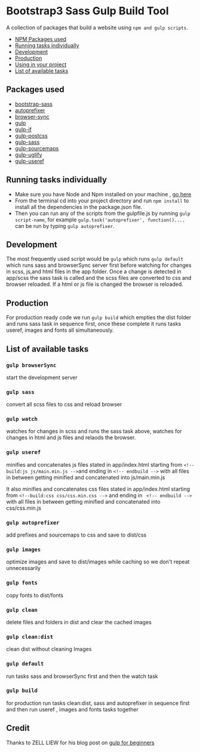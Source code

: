 # Bootstrap3 Sass Gulp Build Tool

A collection of packages that build a website using `npm and gulp scripts`.

* [NPM Packages used](#packages-used)
* [Running tasks individually](#running-tasks-individually)
* [Development](#development)
* [Production](#production)
* [Using in your project](#using-in-your-project)
* [List of available tasks](#list-of-available-tasks)


## Packages used
  * [bootstrap-sass](https://www.npmjs.com/package/bootstrap-sass)
  * [autoprefixer](https://github.com/postcss/autoprefixer)
  * [browser-sync](https://github.com/Browsersync/browser-sync)  
  * [gulp](https://github.com/gulpjs/gulp)
  * [gulp-if](https://github.com/robrich/gulp-if)
  * [gulp-postcss](https://github.com/postcss/gulp-postcss)
  * [gulp-sass](https://github.com/dlmanning/gulp-sass)
  * [gulp-sourcemaps](https://github.com/gulp-sourcemaps/gulp-sourcemaps)
  * [gulp-uglify](https://github.com/terinjokes/gulp-uglify)
  * [gulp-useref](https://github.com/jonkemp/gulp-useref)



## Running tasks individually
* Make sure you have Node and Npm installed on your machine , [go here](https://nodejs.org/en/download/package-manager/)
* From the terminal cd into your project directory and run  `npm install` to install all the dependencies in the package.json
  file.
* Then you can run any of the scripts from the gulpfile.js by running `gulp script-name`, for example `gulp.task('autoprefixer', function()....` can be run by typing `gulp autoprefixer`.

## Development
The most frequently used script would be `gulp` which runs  `gulp default` which runs sass and browserSync server first before  watching for changes in scss, js,and html files in the app folder. Once a change is detected in app/scss the sass task is called and the scss files are converted to css and browser
reloaded. If a html or js file is changed the browser is reloaded.

## Production
For production ready code we run `gulp build` which empties the dist folder and
runs sass task in sequence first, once these complete it runs tasks useref,
images and fonts all simultaneously.

## List of available tasks
### `gulp browserSync`

start the development server

### `gulp sass`

convert all scss files to css and reload browser

### `gulp watch`

watches for changes in scss and runs the sass task above, watches for changes in
html and js files and relaods the browser.

### `gulp useref`

minifies and concatenates js files stated in app/index.html starting from `<!--build:js js/main.min.js -->`and ending in `<!-- endbuild -->` with all files
in between getting minified and concatenated into js/main.min.js

 It also minifies and concatenates css files stated in app/index.html starting from `<!--build:css css/css.min.css -->` and ending in ` <!-- endbuild -->` with all files in between getting minified and concatenated into css/css.min.js

### `gulp autoprefixer`

add prefixes and sourcemaps to css and save to dist/css

### `gulp images`

optimize images and save to dist/images  while caching so we don't repeat unnecessarily

### `gulp fonts`

copy fonts to dist/fonts

### `gulp clean`

delete files and folders in dist and clear the cached images

### `gulp clean:dist`

clean dist without cleaning Images

### `gulp default`

run tasks sass and browserSync first and then the watch task

### `gulp build`

for production run tasks clean:dist, sass and autoprefixer in sequence first and then run useref
, images and fonts tasks together

## Credit
Thanks to  ZELL LIEW for his blog post on [gulp for beginners](https://css-tricks.com/gulp-for-beginners/)
